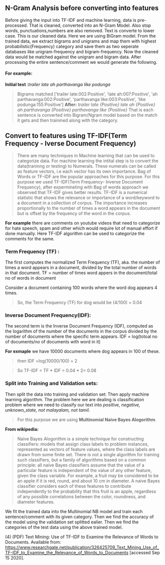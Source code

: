 ## N-Gram Analysis before converting into features
Before giving the input into TF-IDF and machine learning, data is pre-processed. That is cleaned, converted into an N-Gram Model. Also stop words, punctuations,numbers are also removed. Text is converte to lower case. This is our cleaned data.
Here we are using BiGram model. From the trained data, we extract bigrams and unigrams and map them with highest probabilistic(Frequency) category and save them as two seperate databases like unigram-frequency and bigram-frequency. 
Now the cleaned data would be matched against the unigram and bigram data. After processing the entire sentence/comment we would generate the following. 

#### For example:
**Initial text** :*trailer late ah parthavanga like podunga*
> Bigrams matched ['trailer late:002:Positive', 'late ah:007:Positive', 'ah parthavanga:002:Positive', 'parthavanga like:003:Positive',   'like podunga:155:Positive']
> **After:** *trailer late {Positive} late ah {Positive} ah parthavanga {Positive} parthavanga like {Positive}*
That is each sentence is converted into Bigram/Ngram model based on the match it gets and then trainined along with the category.

## Convert to features using TF-IDF(Term Frequency - Iverse Document Frequency)

> There are many techniques in Machine learning that can  be  used  to  categorize data. For machine learning the intital step is to convert the data(traninng or testing) to Numerals. These numerals can be called as feature vectors, i.e each vector has its own importance. Bag of Words or TF-IDF are the popular approaches for this purpose. For this purpose we used TF-IDF(Term Frequency- Inverse Document Frequency), after expermineting with Bag of words approach we observed that TF-IDF gives better results.  TF-IDF  is  a numerical  statistic  that  shows  the  relevance  or importance of  a word/keyword  to a document in a collection of corpus. The importance increases proportionally to the number of times a word appears in the document but is offset by the frequency of the word in the corpus.

**For example** there are comments on youtube videos that need to categorize for hate speech, spam and other which would require lot of manual effort if done manually. Here TF-IDF algorithm can be used to categorize the comments for the same.

### Term Frequency (TF) :

The first computes the normalized Term Frequency (TF), aka. the number of times a word appears in a document, divided by the total number of words in that document.
TF = number of times word appers in the document/total no of words in document
 
 Consider a document containing 100 words where the word dog appears 4 times.

> So, the Term Frequency (TF) for dog would be (4/100) = 0.04

### Inverse Document Frequency(IDF):

The second term is the Inverse Document Frequency (IDF), computed as the logarithm of the number of the documents in the corpus divided by the number of documents where the specific term appears.
IDF = log(totoal no of documents/no of documents with word in it)

**For exmaple** we have 10000 documents where dog appears in 100 of these.
> then IDF =log(10000/100) = 2

> So TF-IDF = TF \* IDF = 0.04 \* 2= 0.08

### Split into Training and Validation sets:

Then split the data into training and validation set:
Then apply machine learning algorithm.
The problem here we are dealing is classification problem where we need to classify our text into *positive, negative, unknown_state, not malayalam, not tamil.*

> For this purpose we are using **Multinomial Naive Bayes Alogorithm**. 

**From wikipedia:**
> Naive Bayes Alogorithm is a simple technique for constructing classifiers: models that assign class labels to problem instances, represented as vectors of feature values, where the class labels are drawn from some finite set. There is not a single algorithm for training such classifiers, but a family of algorithms based on a common principle: all naive Bayes classifiers assume that the value of a particular feature is independent of the value of any other feature, given the class variable. For example, a fruit may be considered to be an apple if it is red, round, and about 10 cm in diameter. A naive Bayes classifier considers each of these features to contribute independently to the probability that this fruit is an apple, regardless of any possible correlations between the color, roundness, and diameter features. 

We fit the trained data into the Multinomial NB model and train each sentence/comment with its given category.
Then we find the accuracy of the model using the validation set splitted ealier.
Then we find the categories of the test data using the above trained model.


(4) (PDF) Text Mining: Use of TF-IDF to Examine the Relevance of Words to Documents. Available from: https://www.researchgate.net/publication/326425709_Text_Mining_Use_of_TF-IDF_to_Examine_the_Relevance_of_Words_to_Documents [accessed Sep 15 2020].
